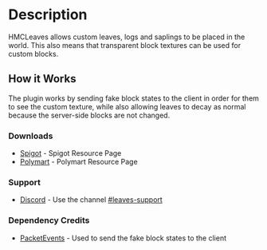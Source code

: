 # Description

HMCLeaves allows custom leaves, logs and saplings to be placed in the world. This also means
that transparent block textures can be used for custom blocks.

## How it Works

The plugin works by sending fake block states to the client in order for them to
see the custom texture, while also allowing leaves to decay as normal because the server-side
blocks are not changed.

### Downloads

* [Spigot](https://www.spigotmc.org/resources/hmcleaves.106418/) - Spigot Resource Page
* [Polymart](https://polymart.org/resource/hmcleaves.3136) - Polymart Resource Page

### Support

* [Discord](https://discord.gg/pcm8kWrdNt) - Use the channel [#leaves-support](https://discord.com/channels/930592346201026590/1044727049782304819)

### Dependency Credits

* [PacketEvents](https://github.com/retrooper/packetevents) - Used to send the fake block states to the client